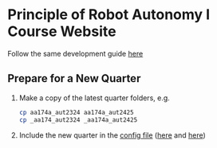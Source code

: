 # Principle of Robot Autonomy I Course Website

Follow the same development guide [here](https://github.com/StanfordASL/StanfordASL.github.io/blob/main/README.md)

## Prepare for a New Quarter
1. Make a copy of the latest quarter folders, e.g.

    ```sh
    cp aa174a_aut2324 aa174a_aut2425
    cp _aa174_aut2324 _aa174a_aut2425
    ```

2. Include the new quarter in the [config file](_config.yml) 
    ([here](_config.yml#L43) and [here](_config.yml#L46-L61))
